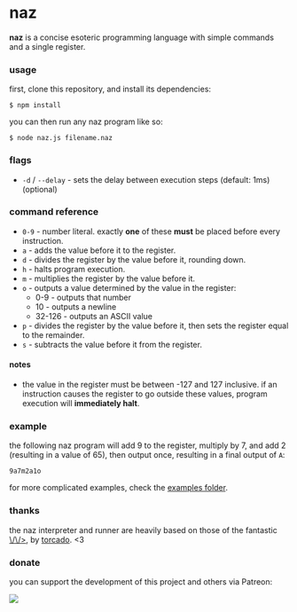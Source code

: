 # naz
**naz** is a concise esoteric programming language with simple commands and a single register.

### usage
first, clone this repository, and install its dependencies:

```
$ npm install
```

you can then run any naz program like so:

```
$ node naz.js filename.naz
```

### flags
- `-d` / `--delay` - sets the delay between execution steps (default: 1ms) (optional)

### command reference
- `0-9` - number literal. exactly **one** of these **must** be placed before every instruction.
- `a` - adds the value before it to the register.
- `d` - divides the register by the value before it, rounding down.
- `h` - halts program execution.
- `m` - multiplies the register by the value before it.
- `o` - outputs a value determined by the value in the register:
  - 0-9 - outputs that number
  - 10 - outputs a newline
  - 32-126 - outputs an ASCII value
- `p` - divides the register by the value before it, then sets the register equal to the remainder.
- `s` - subtracts the value before it from the register.

#### notes
- the value in the register must be between -127 and 127 inclusive. if an instruction causes the register to go outside these values, program execution will **immediately halt**.

### example
the following naz program will add 9 to the register, multiply by 7, and add 2 (resulting in a value of 65), then output once, resulting in a final output of `A`:

```
9a7m2a1o
```

for more complicated examples, check the [examples folder](https://github.com/sporeball/naz/tree/master/examples).

### thanks
the naz interpreter and runner are heavily based on those of the fantastic [\\/\\/>](https://github.com/torcado194/worm), by [torcado](https://github.com/torcado194). <3

### donate
you can support the development of this project and others via Patreon:

<a href="https://patreon.com/sporeball"><img src="https://img.shields.io/endpoint.svg?url=https%3A%2F%2Fshieldsio-patreon.herokuapp.com%2Fsporeball%2Fpledgesssss&style=for-the-badge" /></a>
